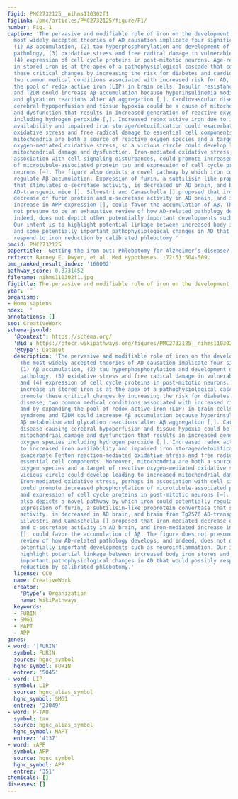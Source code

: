 ```yaml
---
figid: PMC2732125__nihms110302f1
figlink: /pmc/articles/PMC2732125/figure/F1/
number: Fig. 1
caption: 'The pervasive and modifiable role of iron on the development of AD. The
  most widely accepted theories of AD causation implicate four significant changes:
  (1) Aβ accumulation, (2) tau hyperphosphorylation and development of neurofibrillary
  pathology, (3) oxidative stress and free radical damage in vulnerable neurons, and
  (4) expression of cell cycle proteins in post-mitotic neurons. Age-related increase
  in stored iron is at the apex of a pathophysiological cascade that could promote
  these critical changes by increasing the risk for diabetes and cardiovascular disease,
  two common medical conditions associated with increased risk for AD, and by expanding
  the pool of redox active iron (LIP) in brain cells. Insulin resistance syndrome
  and T2DM could increase Aβ accumulation because hyperinsulinemia modifies Aβ metabolism
  and glycation reactions alter Aβ aggregation [,]. Cardiovascular disease causing
  cerebral hypoperfusion and tissue hypoxia could be a cause of mitochondrial damage
  and dysfunction that results in increased generation of reactive oxygen species
  including hydrogen peroxide [,]. Increased redox active iron due to increased iron
  availability and impaired iron storage/detoxification could exacerbate Fenton reaction-mediated
  oxidative stress and free radical damage to essential cell components. Moreover,
  mitochondria are both a source of reactive oxygen species and a target of reactive
  oxygen-mediated oxidative stress, so a vicious circle could develop leading to increased
  mitochondrial damage and dysfunction. Iron-mediated oxidative stress, perhaps in
  association with cell signaling disturbances, could promote increased phosphorylation
  of microtubule-associated protein tau and expression of cell cycle proteins in post-mitotic
  neurons [–]. The figure also depicts a novel pathway by which iron could potentially
  regulate Aβ accumulation. Expression of furin, a subtilisin-like proprotein convertase
  that stimulates α-secretase activity, is decreased in AD brain, and brain from Tg2576
  AD-transgenic mice []. Silvestri and Camaschella [] proposed that iron-mediated
  decrease of furin protein and α-secretase activity in AD brain, and iron-mediated
  increase in APP expression [], could favor the accumulation of Aβ. The figure does
  not presume to be an exhaustive review of how AD-related pathology develops, and
  indeed, does not depict other potentially important developments such as neuroinflammation.
  Our intent is to highlight potential linkage between increased body iron stores
  and some potentially important pathophysiological changes in AD that would possibly
  respond to iron reduction by calibrated phlebotomy.'
pmcid: PMC2732125
papertitle: 'Getting the iron out: Phlebotomy for Alzheimer’s disease?.'
reftext: Barney E. Dwyer, et al. Med Hypotheses. ;72(5):504-509.
pmc_ranked_result_index: '160002'
pathway_score: 0.8731452
filename: nihms110302f1.jpg
figtitle: The pervasive and modifiable role of iron on the development of AD
year: ''
organisms:
- Homo sapiens
ndex: ''
annotations: []
seo: CreativeWork
schema-jsonld:
  '@context': https://schema.org/
  '@id': https://pfocr.wikipathways.org/figures/PMC2732125__nihms110302f1.html
  '@type': Dataset
  description: 'The pervasive and modifiable role of iron on the development of AD.
    The most widely accepted theories of AD causation implicate four significant changes:
    (1) Aβ accumulation, (2) tau hyperphosphorylation and development of neurofibrillary
    pathology, (3) oxidative stress and free radical damage in vulnerable neurons,
    and (4) expression of cell cycle proteins in post-mitotic neurons. Age-related
    increase in stored iron is at the apex of a pathophysiological cascade that could
    promote these critical changes by increasing the risk for diabetes and cardiovascular
    disease, two common medical conditions associated with increased risk for AD,
    and by expanding the pool of redox active iron (LIP) in brain cells. Insulin resistance
    syndrome and T2DM could increase Aβ accumulation because hyperinsulinemia modifies
    Aβ metabolism and glycation reactions alter Aβ aggregation [,]. Cardiovascular
    disease causing cerebral hypoperfusion and tissue hypoxia could be a cause of
    mitochondrial damage and dysfunction that results in increased generation of reactive
    oxygen species including hydrogen peroxide [,]. Increased redox active iron due
    to increased iron availability and impaired iron storage/detoxification could
    exacerbate Fenton reaction-mediated oxidative stress and free radical damage to
    essential cell components. Moreover, mitochondria are both a source of reactive
    oxygen species and a target of reactive oxygen-mediated oxidative stress, so a
    vicious circle could develop leading to increased mitochondrial damage and dysfunction.
    Iron-mediated oxidative stress, perhaps in association with cell signaling disturbances,
    could promote increased phosphorylation of microtubule-associated protein tau
    and expression of cell cycle proteins in post-mitotic neurons [–]. The figure
    also depicts a novel pathway by which iron could potentially regulate Aβ accumulation.
    Expression of furin, a subtilisin-like proprotein convertase that stimulates α-secretase
    activity, is decreased in AD brain, and brain from Tg2576 AD-transgenic mice [].
    Silvestri and Camaschella [] proposed that iron-mediated decrease of furin protein
    and α-secretase activity in AD brain, and iron-mediated increase in APP expression
    [], could favor the accumulation of Aβ. The figure does not presume to be an exhaustive
    review of how AD-related pathology develops, and indeed, does not depict other
    potentially important developments such as neuroinflammation. Our intent is to
    highlight potential linkage between increased body iron stores and some potentially
    important pathophysiological changes in AD that would possibly respond to iron
    reduction by calibrated phlebotomy.'
  license: CC0
  name: CreativeWork
  creator:
    '@type': Organization
    name: WikiPathways
  keywords:
  - FURIN
  - SMG1
  - MAPT
  - APP
genes:
- word: '|FURIN'
  symbol: FURIN
  source: hgnc_symbol
  hgnc_symbol: FURIN
  entrez: '5045'
- word: LIP
  symbol: LIP
  source: hgnc_alias_symbol
  hgnc_symbol: SMG1
  entrez: '23049'
- word: P-TAU
  symbol: tau
  source: hgnc_alias_symbol
  hgnc_symbol: MAPT
  entrez: '4137'
- word: ↑APP
  symbol: APP
  source: hgnc_symbol
  hgnc_symbol: APP
  entrez: '351'
chemicals: []
diseases: []
---
```

